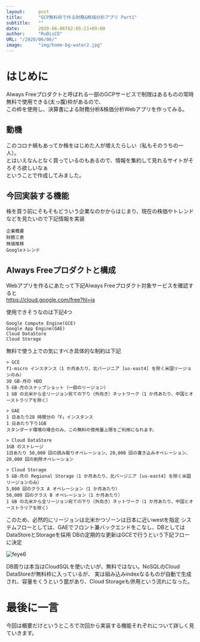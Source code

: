 ```yaml
---
layout:     post 
title:      "GCP無料枠で作る財務&株価分析アプリ Part1"
subtitle:   ""
date:       2020-06-06T02:05:21+09:00
author:     "RuBisCO"
URL: "/2020/06/06/"
image:      "img/home-bg-water2.jpg"
---
```


# はじめに
Always Freeプロダクトと呼ばれる一部のGCPサービスで制限はあるものの常時無料で使用できる(太っ腹)枠があるので、  
この枠を使用し、決算書による財務分析&株価分析Webアプリを作ってみる。

## 動機
このコロナ禍もあってか株をはじめた人が増えたらしい（私もそのうちの一人）。  
とはいえなんとなく買っているのもあるので、情報を集約して見れるサイトがそろそろ欲しいなぁ  
ということで作成してみました。

## 今回実装する機能
株を買う前にそもそもどういう企業なのかからはじまり、現在の株価やトレンドなどを見たいので下記情報を実装

```
企業概要
財務三表
株価推移
Googleトレンド
```

## Always Freeプロダクトと構成
Webアプリを作るにあたって下記Always Freeプロダクト対象サービスを確認すると  
https://cloud.google.com/free?hl=ja  

使用できそうなのは下記4つ
```
Google Compute Engine(GCE)
Google App Engine(GAE)
Cloud DataStore
Cloud Storage
```

無料で使う上での気にすべき具体的な制約は下記

```
> GCE
f1-micro インスタンス（1 か月あたり、北バージニア [us-east4] を除く米国リージョンのみ）
30 GB-月の HDD
5 GB-月のスナップショット（一部のリージョン）
1 GB の北米から全リージョン宛ての下り（外向き）ネットワーク（1 か月あたり、中国とオーストラリアを除く）

> GAE
1 日あたり28 時間分の「F」インスタンス
1 日あたり下り1GB
スタンダード環境の場合のみ、この無料の使用量上限をご利用になれます。

> Cloud DataStore
1GB のストレージ
1日あたり 50,000 回の読み取りオペレーション、20,000 回の書き込みオペレーション、20,000 回の削除オペレーション

> Cloud Storage
5 GB-月の Regional Storage（1 か月あたり、北バージニア [us-east4] を除く米国リージョンのみ）
5,000 回のクラス A オペレーション（1 か月あたり）
50,000 回のクラス B オペレーション（1 か月あたり）
1 GB の北米から全リージョン宛ての下り（外向き）ネットワーク（1 か月あたり、中国とオーストラリアを除く）
```

このため、必然的にリージョンは北米かつゾーンは日本に近いwestを指定
システムフローとしては、GAEでフロント兼バックエンドをこなし、DBとしてはDataStoreとStorageを採用
DBの定期的な更新はGCEで行うという下記フローに決定

![feye6](/img/feye/feye.png)

DB周りは本当はCloudSQLを使いたいが、無料ではない。NoSQLのCloud DataStoreが無料枠に入っているが、
実は組み込みindexなるものが自動で生成され、容量をくうという罠があり、Cloud Storageも併用という流れになった。

#  最後に一言
今回は概要だけというところで次回から実装する機能それぞれについて詳しく見ていきます。
